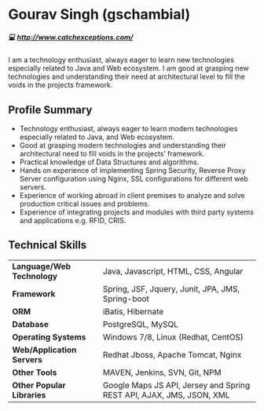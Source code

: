 # Gourav Singh (gschambial)
##### :computer: <http://www.catchexceptions.com/>
I am a technology enthusiast, always eager to learn new technologies especially related to Java and Web ecosystem. I am good at grasping new technologies and understanding their need at architectural level to fill the voids in the projects framework.

## Profile Summary

* Technology enthusiast, always eager to learn modern technologies especially related to Java, and Web ecosystem.
* Good at grasping modern technologies and understanding their architectural need to fill voids in the projects’ framework.
* Practical knowledge of Data Structures and algorithms.
* Hands on experience of implementing Spring Security, Reverse Proxy Server configuration using Nginx, SSL configurations for different web servers.
* Experience of working abroad in client premises to analyze and solve production critical issues and problems.
* Experience of integrating projects and modules with third party systems and applications e.g. RFID, CRIS. 


## Technical Skills
 
| | |
|-|-|
**Language/Web Technology**  | Java, Javascript, HTML, CSS, Angular
**Framework**  | Spring, JSF, Jquery, Junit, JPA, JMS, Spring-boot
**ORM**  | iBatis, Hibernate
**Database**  | PostgreSQL, MySQL
**Operating Systems**  | Windows 7/8, Linux (Redhat, CentOS)
**Web/Application Servers**  | Redhat Jboss, Apache Tomcat, Nginx
**Other Tools**  | MAVEN, Jenkins, SVN, Git, NPM
**Other Popular Libraries**  | Google Maps JS API, Jersey and Spring REST API, AJAX, JMS, JSON, XML
